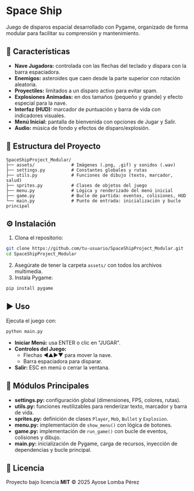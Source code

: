 # Space Ship

Juego de disparos espacial desarrollado con Pygame, organizado de forma modular para facilitar su comprensión y mantenimiento.

## 🚀 Características

- **Nave Jugadora:** controlada con las flechas del teclado y dispara con la barra espaciadora.
- **Enemigos:** asteroides que caen desde la parte superior con rotación aleatoria.
- **Proyectiles:** limitados a un disparo activo para evitar spam.
- **Explosiones Animadas:** en dos tamaños (pequeño y grande) y efecto especial para la nave.
- **Interfaz (HUD):** marcador de puntuación y barra de vida con indicadores visuales.
- **Menú Inicial:** pantalla de bienvenida con opciones de Jugar y Salir.
- **Audio:** música de fondo y efectos de disparo/explosión.

## 📂 Estructura del Proyecto

```
SpaceShipProject_Modular/
├── assets/              # Imágenes (.png, .gif) y sonidos (.wav)
├── settings.py          # Constantes globales y rutas
├── utils.py             # Funciones de dibujo (texto, marcador, salud)
├── sprites.py           # Clases de objetos del juego
├── menu.py              # Lógica y renderizado del menú inicial
├── game.py              # Bucle de partida: eventos, colisiones, HUD
└── main.py              # Punto de entrada: inicialización y bucle principal
```

## ⚙️ Instalación

1. Clona el repositorio:
```bash
git clone https://github.com/tu-usuario/SpaceShipProject_Modular.git
cd SpaceShipProject_Modular
```
2. Asegúrate de tener la carpeta `assets/` con todos los archivos multimedia.
3. Instala Pygame:
```bash
pip install pygame
```

## ▶️ Uso

Ejecuta el juego con:

```bash
python main.py
```

- **Iniciar Menú:** usa ENTER o clic en "JUGAR".
- **Controles del Juego:**
  - Flechas ◀▲▶▼ para mover la nave.
  - Barra espaciadora para disparar.
- **Salir:** ESC en menú o cerrar la ventana.

## 📝 Módulos Principales

- **settings.py:** configuración global (dimensiones, FPS, colores, rutas).
- **utils.py:** funciones reutilizables para renderizar texto, marcador y barra de vida.
- **sprites.py:** definición de clases `Player`, `Mob`, `Bullet` y `Explosion`.
- **menu.py:** implementación de `show_menu()` con lógica de botones.
- **game.py:** implementación de `run_game()` con bucle de eventos, colisiones y dibujo.
- **main.py:** inicialización de Pygame, carga de recursos, inyección de dependencias y bucle principal.


## 📄 Licencia

Proyecto bajo licencia **MIT** © 2025 Ayose Lomba Pérez


